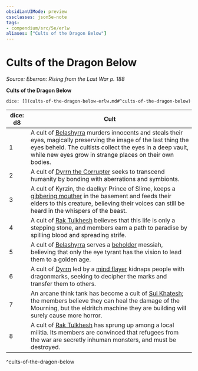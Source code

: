 ```yaml
---
obsidianUIMode: preview
cssclasses: json5e-note
tags:
- compendium/src/5e/erlw
aliases: ["Cults of the Dragon Below"]
---
```

# Cults of the Dragon Below
*Source: Eberron: Rising from the Last War p. 188* 

**Cults of the Dragon Below**

`dice: [](cults-of-the-dragon-below-erlw.md#^cults-of-the-dragon-below)`

| dice: d8 | Cult |
|----------|------|
| 1 | A cult of [Belashyrra](/Systems/5e/bestiary/npc/belashyrra-erlw.md) murders innocents and steals their eyes, magically preserving the image of the last thing the eyes beheld. The cultists collect the eyes in a deep vault, while new eyes grow in strange places on their own bodies. |
| 2 | A cult of [Dyrrn the Corrupter](/Systems/5e/bestiary/npc/dyrrn-erlw.md) seeks to transcend humanity by bonding with aberrations and symbionts. |
| 3 | A cult of Kyrzin, the daelkyr Prince of Slime, keeps a [gibbering mouther](/Systems/5e/bestiary/aberration/gibbering-mouther.md) in the basement and feeds their elders to this creature, believing their voices can still be heard in the whispers of the beast. |
| 4 | A cult of [Rak Tulkhesh](/Systems/5e/bestiary/npc/rak-tulkhesh-erlw.md) believes that this life is only a stepping stone, and members earn a path to paradise by spilling blood and spreading strife. |
| 5 | A cult of [Belashyrra](/Systems/5e/bestiary/npc/belashyrra-erlw.md) serves a [beholder](/Systems/5e/bestiary/aberration/beholder.md) messiah, believing that only the eye tyrant has the vision to lead them to a golden age. |
| 6 | A cult of [Dyrrn](/Systems/5e/bestiary/npc/dyrrn-erlw.md) led by a [mind flayer](/Systems/5e/bestiary/aberration/mind-flayer.md) kidnaps people with dragonmarks, seeking to decipher the marks and transfer them to others. |
| 7 | An arcane think tank has become a cult of [Sul Khatesh](/Systems/5e/bestiary/npc/sul-khatesh-erlw.md); the members believe they can heal the damage of the Mourning, but the eldritch machine they are building will surely cause more horror. |
| 8 | A cult of [Rak Tulkhesh](/Systems/5e/bestiary/npc/rak-tulkhesh-erlw.md) has sprung up among a local militia. Its members are convinced that refugees from the war are secretly inhuman monsters, and must be destroyed. |
^cults-of-the-dragon-below